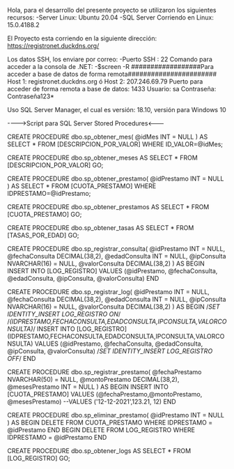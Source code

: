 Hola, para el desarrollo del presente proyecto se utilizaron los siguientes recursos:
-Server Linux: Ubuntu 20.04
-SQL Server Corriendo en Linux: 15.0.4188.2
    
El Proyecto esta corriendo en la siguiente dirección:
https://registronet.duckdns.org/

Los datos SSH, los enviare por correo:
-Puerto SSH : 22
Comando para acceder a la consola de .NET:
-$screen -R
##################Para acceder a base de datos de forma remota#######################
Host 1: registronet.duckdns.org
ó
Host 2: 207.246.69.79
Puerto para acceder de forma remota a base de datos: 1433
Usuario: sa
Contraseña: Contraseña123*

Uso SQL Server Manager, el cual es versión: 18.10, versión para Windows 10

---->Script para SQL Server Stored Procedures<---

CREATE PROCEDURE dbo.sp_obtener_mes(
	@idMes INT = NULL
)
AS 
SELECT * FROM [DESCRIPCION_POR_VALOR] 
WHERE ID_VALOR=@idMes;

CREATE PROCEDURE dbo.sp_obtener_meses
AS 
SELECT * FROM [DESCRIPCION_POR_VALOR]
GO;

CREATE PROCEDURE dbo.sp_obtener_prestamo(
	@idPrestamo INT = NULL
)
AS 
SELECT * FROM [CUOTA_PRESTAMO] WHERE IDPRESTAMO=@idPrestamo;

CREATE PROCEDURE dbo.sp_obtener_prestamos
AS 
SELECT * FROM [CUOTA_PRESTAMO]
GO;

CREATE PROCEDURE dbo.sp_obtener_tasas
AS 
SELECT * FROM [TASAS_POR_EDAD]
GO;

CREATE PROCEDURE dbo.sp_registrar_consulta(
	@idPrestamo INT = NULL,
	@fechaConsulta DECIMAL(38,2),
	@edadConsulta INT = NULL,
	@ipConsulta NVARCHAR(16) = NULL,
	@valorConsulta DECIMAL(38,2)
)
AS
BEGIN
INSERT INTO [LOG_REGISTRO]
VALUES (@idPrestamo, @fechaConsulta, @edadConsulta, @ipConsulta, @valorConsulta)
END

CREATE PROCEDURE dbo.sp_registrar_log(
	@idPrestamo INT = NULL,
	@fechaConsulta DECIMAL(38,2),
	@edadConsulta INT = NULL,
	@ipConsulta NVARCHAR(16) = NULL,
	@valorConsulta DECIMAL(38,2)
)
AS
BEGIN
/*SET IDENTITY_INSERT LOG_REGISTRO ON*/
/*(IDPRESTAMO,FECHACONSULTA,EDADCONSULTA,IPCONSULTA,VALORCONSULTA)*/
INSERT INTO [LOG_REGISTRO] (IDPRESTAMO,FECHACONSULTA,EDADCONSULTA,IPCONSULTA,VALORCONSULTA)
VALUES (@idPrestamo, @fechaConsulta, @edadConsulta, @ipConsulta, @valorConsulta)
/*SET IDENTITY_INSERT LOG_REGISTRO OFF*/
END

CREATE PROCEDURE dbo.sp_registrar_prestamo(
	@fechaPrestamo NVARCHAR(50) = NULL,
	@montoPrestamo DECIMAL(38,2),
	@mesesPrestamo INT = NULL
)
AS 
BEGIN
INSERT INTO [CUOTA_PRESTAMO]
VALUES (@fechaPrestamo,@montoPrestamo, @mesesPrestamo)
--VALUES ('12-12-2021',123.21, 12)
END

CREATE PROCEDURE dbo.sp_eliminar_prestamo(
	@idPrestamo INT = NULL
)
AS
BEGIN
	DELETE FROM CUOTA_PRESTAMO WHERE IDPRESTAMO = @idPrestamo
END
BEGIN 
	DELETE FROM LOG_REGISTRO WHERE IDPRESTAMO = @idPrestamo
END

CREATE PROCEDURE dbo.sp_obtener_logs
AS 
SELECT * FROM [LOG_REGISTRO]
GO;


